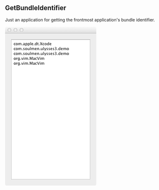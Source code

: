 ## GetBundleIdentifier

Just an application for getting the frontmost application's bundle identifier.

![screenshot](screen.png)

